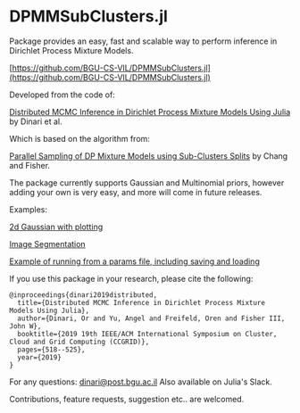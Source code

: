 # DPMMSubClusters.jl

Package provides an easy, fast and scalable way to perform inference in Dirichlet Process Mixture Models.

[https://github.com/BGU-CS-VIL/DPMMSubClusters.jl](https://github.com/BGU-CS-VIL/DPMMSubClusters.jl)

Developed from the code of:

[ Distributed MCMC Inference in Dirichlet Process Mixture Models Using Julia](https://www.cs.bgu.ac.il/~dinari/papers/dpmm_hpml2019.pdf) by Dinari et al.

Which is based on the algorithm from:

[Parallel Sampling of DP Mixture Models using Sub-Clusters Splits](http://people.csail.mit.edu/jchang7/pubs/publications/chang13_NIPS.pdf) by Chang and Fisher.

The package currently supports Gaussian and Multinomial priors, however adding your own is very easy, and more will come in future releases.

Examples:

[2d Gaussian with plotting](https://nbviewer.jupyter.org/github/dinarior/DPMMSubClusters.jl/blob/master/examples/2d_gaussian/gaussian_2d.ipynb)

[Image Segmentation](https://nbviewer.jupyter.org/github/dinarior/DPMMSubClusters.jl/blob/master/examples/image_seg/dpgmm-superpixels.ipynb)

[Example of running from a params file, including saving and loading](https://nbviewer.jupyter.org/github/dinarior/DPMMSubClusters.jl/blob/master/examples/save_load_model/save_load_example.ipynb)

If you use this package in your research, please cite the following:

```
@inproceedings{dinari2019distributed,
  title={Distributed MCMC Inference in Dirichlet Process Mixture Models Using Julia},
  author={Dinari, Or and Yu, Angel and Freifeld, Oren and Fisher III, John W},
  booktitle={2019 19th IEEE/ACM International Symposium on Cluster, Cloud and Grid Computing (CCGRID)},
  pages={518--525},
  year={2019}
}
```

For any questions: dinari@post.bgu.ac.il
Also available on Julia's Slack.

Contributions, feature requests, suggestion etc.. are welcomed.
